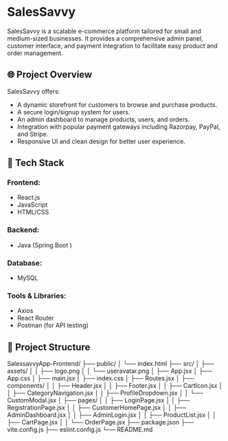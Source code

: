 # SalesSavvy

SalesSavvy is a scalable e-commerce platform tailored for small and medium-sized businesses. It provides a comprehensive admin panel, customer interface, and payment integration to facilitate easy product and order management.

## 🌐 Project Overview

SalesSavvy offers:
- A dynamic storefront for customers to browse and purchase products.
- A secure login/signup system for users.
- An admin dashboard to manage products, users, and orders.
- Integration with popular payment gateways including Razorpay, PayPal, and Stripe.
- Responsive UI and clean design for better user experience.

## 🧰 Tech Stack

### Frontend:
- React.js
- JavaScript
- HTML/CSS

### Backend:
- Java (Spring Boot )

### Database:
- MySQL

### Tools & Libraries:
- Axios
- React Router
- Postman (for API testing)

## 📁 Project Structure
SalessavvyApp-Frontend/
├── public/
│ └── index.html
├── src/
│ ├── assets/
│ │ ├── logo.png
│ │ └── useravatar.png
│ ├── App.jsx
│ ├── App.css
│ ├── main.jsx
│ ├── index.css
│ ├── Routes.jsx
│ ├── components/
│ │ ├── Header.jsx
│ │ ├── Footer.jsx
│ │ ├── CartIcon.jsx
│ │ ├── CategoryNavigation.jsx
│ │ ├── ProfileDropdown.jsx
│ │ └── CustomModal.jsx
│ ├── pages/
│ │ ├── LoginPage.jsx
│ │ ├── RegistrationPage.jsx
│ │ ├── CustomerHomePage.jsx
│ │ ├── AdminDashboard.jsx
│ │ ├── AdminLogin.jsx
│ │ ├── ProductList.jsx
│ │ ├── CartPage.jsx
│ │ └── OrderPage.jsx
├── package.json
├── vite.config.js
├── eslint.config.js
└── README.md



